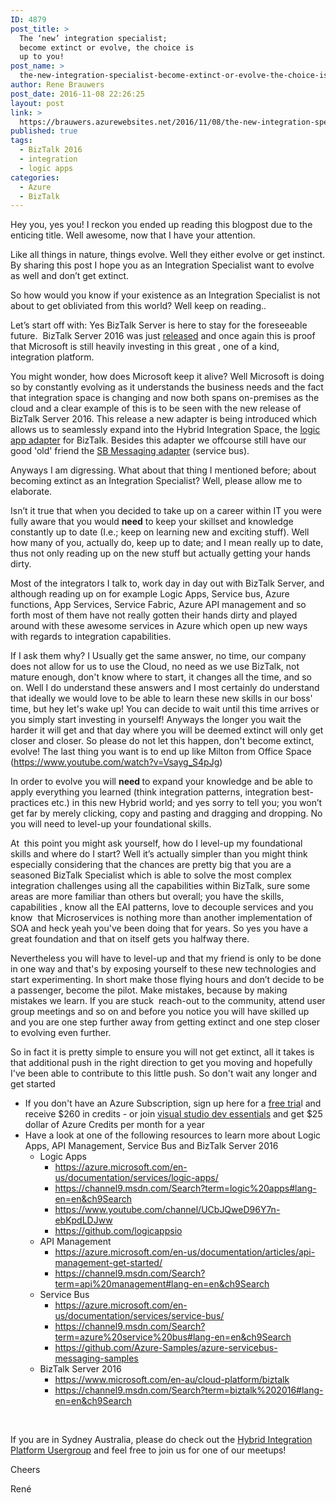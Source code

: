 ```yaml
---
ID: 4879
post_title: >
  The ‘new’ integration specialist;
  become extinct or evolve, the choice is
  up to you!
post_name: >
  the-new-integration-specialist-become-extinct-or-evolve-the-choice-is-up-to-you
author: Rene Brauwers
post_date: 2016-11-08 22:26:25
layout: post
link: >
  https://brauwers.azurewebsites.net/2016/11/08/the-new-integration-specialist-become-extinct-or-evolve-the-choice-is-up-to-you/
published: true
tags:
  - BizTalk 2016
  - integration
  - logic apps
categories:
  - Azure
  - BizTalk
---
```

Hey you, yes you! I reckon you ended up reading this blogpost due to the enticing title. Well awesome, now that I have your attention.

Like all things in nature, things evolve. Well they either evolve or get instinct. By sharing this post I hope you as an Integration Specialist want to evolve as well and don’t get extinct.

So how would you know if your existence as an Integration Specialist is not about to get obliviated from this world? Well keep on reading..

Let’s start off with: Yes BizTalk Server is here to stay for the foreseeable future.  BizTalk Server 2016 was just <a href="https://blogs.technet.microsoft.com/hybridcloud/2016/10/27/announcing-the-launch-of-microsoft-biztalk-server-2016/">released</a> and once again this is proof that Microsoft is still heavily investing in this great , one of a kind, integration platform.

You might wonder, how does Microsoft keep it alive? Well Microsoft is doing so by constantly evolving as it understands the business needs and the fact that integration space is changing and now both spans on-premises as the cloud and a clear example of this is to be seen with the new release of BizTalk Server 2016. This release a new adapter is being introduced which allows us to seamlessly expand into the Hybrid Integration Space, the <a href="https://blogs.msdn.microsoft.com/biztalk_server_team_blog/2016/08/08/announcing-the-new-biztalk-connector-for-logic-apps/">logic app adapter</a> for BizTalk. Besides this adapter we offcourse still have our good 'old' friend the <a href="https://msdn.microsoft.com/en-us/library/jj572852.aspx">SB Messaging adapter</a> (service bus).

Anyways I am digressing. What about that thing I mentioned before; about becoming extinct as an Integration Specialist? Well, please allow me to elaborate.

Isn’t it true that when you decided to take up on a career within IT you were fully aware that you would <b>need</b> to keep your skillset and knowledge constantly up to date (I.e.; keep on learning new and exciting stuff). Well how many of you, actually do, keep up to date; and I mean really up to date, thus not only reading up on the new stuff but actually getting your hands dirty.

Most of the integrators I talk to, work day in day out with BizTalk Server, and although reading up on for example Logic Apps, Service bus, Azure functions, App Services, Service Fabric, Azure API management and so forth most of them have not really gotten their hands dirty and played around with these awesome services in Azure which open up new ways with regards to integration capabilities.

If I ask them why? I Usually get the same answer, no time, our company does not allow for us to use the Cloud, no need as we use BizTalk, not mature enough, don't know where to start, it changes all the time, and so on. Well I do understand these answers and I most certainly do understand that ideally we would love to be able to learn these new skills in our boss' time, but hey let's wake up! You can decide to wait until this time arrives or you simply start investing in yourself! Anyways the longer you wait the harder it will get and that day where you will be deemed extinct will only get closer and closer. So please do not let this happen, don't become extinct, evolve! The last thing you want is to end up like Milton from Office Space (<a href="https://www.youtube.com/watch?v=Vsayg_S4pJg">https://www.youtube.com/watch?v=Vsayg_S4pJg</a>)

In order to evolve you will <b>need </b>to expand your knowledge and be able to apply everything you learned (think integration patterns, integration best-practices etc.) in this new Hybrid world; and yes sorry to tell you; you won’t get far by merely clicking, copy and pasting and dragging and dropping. No you will need to level-up your foundational skills.

At  this point you might ask yourself, how do I level-up my foundational skills and where do I start? Well it’s actually simpler than you might think especially considering that the chances are pretty big that you are a seasoned BizTalk Specialist which is able to solve the most complex integration challenges using all the capabilities within BizTalk, sure some areas are more familiar than others but overall; you have the skills, capabilities , know all the EAI patterns, love to decouple services and you know  that Microservices is nothing more than another implementation of SOA and heck yeah you've been doing that for years. So yes you have a great foundation and that on itself gets you halfway there.

Nevertheless you will have to level-up and that my friend is only to be done in one way and that's by exposing yourself to these new technologies and start experimenting. In short make those flying hours and don’t decide to be a passenger, become the pilot. Make mistakes, because by making mistakes we learn. If you are stuck  reach-out to the community, attend user group meetings and so on and before you notice you will have skilled up and you are one step further away from getting extinct and one step closer to evolving even further.

So in fact it is pretty simple to ensure you will not get extinct, all it takes is that additional push in the right direction to get you moving and hopefully I've been able to contribute to this little push. So don't wait any longer and get started
<ul>
 	<li>If you don't have an Azure Subscription, sign up here for a <a href="https://azure.microsoft.com/en-us/offers/ms-azr-0044p/">free tria</a>l and receive $260 in credits - or join <a href="https://www.visualstudio.com/dev-essentials/">visual studio dev essentials</a> and get $25 dollar of Azure Credits per month for a year</li>
 	<li>Have a look at one of the following resources to learn more about Logic Apps, API Management, Service Bus and BizTalk Server 2016
<ul>
 	<li>Logic Apps
<ul>
 	<li><a href="https://azure.microsoft.com/en-us/documentation/services/logic-apps/">https://azure.microsoft.com/en-us/documentation/services/logic-apps/</a></li>
 	<li><a href="https://channel9.msdn.com/Search?term=logic%20apps#lang-en=en&amp;ch9Search">https://channel9.msdn.com/Search?term=logic%20apps#lang-en=en&amp;ch9Search</a></li>
 	<li><a href="https://www.youtube.com/channel/UCbJQweD96Y7n-ebKpdLDJww">https://www.youtube.com/channel/UCbJQweD96Y7n-ebKpdLDJww</a></li>
 	<li><a href="https://github.com/logicappsio">https://github.com/logicappsio</a></li>
</ul>
</li>
 	<li>API Management
<ul>
 	<li><a href="https://azure.microsoft.com/en-us/documentation/articles/api-management-get-started/">https://azure.microsoft.com/en-us/documentation/articles/api-management-get-started/</a></li>
 	<li><a href="https://channel9.msdn.com/Search?term=api%20management#lang-en=en&amp;ch9Search">https://channel9.msdn.com/Search?term=api%20management#lang-en=en&amp;ch9Search</a></li>
</ul>
</li>
 	<li>Service Bus
<ul>
 	<li><a href="https://azure.microsoft.com/en-us/documentation/services/service-bus/">https://azure.microsoft.com/en-us/documentation/services/service-bus/</a></li>
 	<li><a href="https://channel9.msdn.com/Search?term=azure%20service%20bus#lang-en=en&amp;ch9Search">https://channel9.msdn.com/Search?term=azure%20service%20bus#lang-en=en&amp;ch9Search</a></li>
 	<li><a href="https://github.com/Azure-Samples/azure-servicebus-messaging-samples">https://github.com/Azure-Samples/azure-servicebus-messaging-samples</a></li>
</ul>
</li>
 	<li>BizTalk Server 2016
<ul>
 	<li><a href="https://www.microsoft.com/en-au/cloud-platform/biztalk">https://www.microsoft.com/en-au/cloud-platform/biztalk</a></li>
 	<li><a href="https://channel9.msdn.com/Search?term=biztalk%202016#lang-en=en&amp;ch9Search">https://channel9.msdn.com/Search?term=biztalk%202016#lang-en=en&amp;ch9Search</a></li>
</ul>
</li>
</ul>
</li>
</ul>
&nbsp;

If you are in Sydney Australia, please do check out the <a href="http://www.meetup.com/Sydney-Hybrid-Integration-Platform-User-Group/">Hybrid Integration Platform Usergroup</a> and feel free to join us for one of our meetups!

Cheers

René